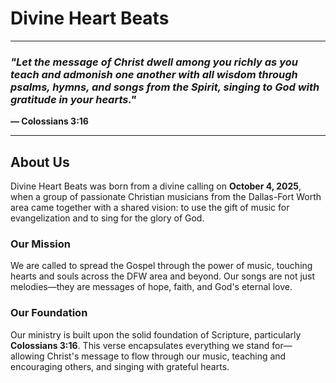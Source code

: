 # Divine Heart Beats

---

### *"Let the message of Christ dwell among you richly as you teach and admonish one another with all wisdom through psalms, hymns, and songs from the Spirit, singing to God with gratitude in your hearts."*
**— Colossians 3:16**

---

## About Us

Divine Heart Beats was born from a divine calling on **October 4, 2025**, when a group of passionate Christian musicians from the Dallas-Fort Worth area came together with a shared vision: to use the gift of music for evangelization and to sing for the glory of God.

### Our Mission
We are called to spread the Gospel through the power of music, touching hearts and souls across the DFW area and beyond. Our songs are not just melodies—they are messages of hope, faith, and God's eternal love.

### Our Foundation
Our ministry is built upon the solid foundation of Scripture, particularly **Colossians 3:16**. This verse encapsulates everything we stand for—allowing Christ's message to flow through our music, teaching and encouraging others, and singing with grateful hearts.
